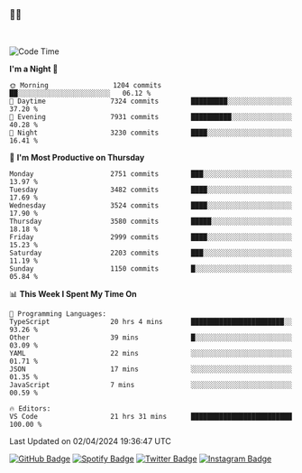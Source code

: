 ### 🤙🍺

<!-- <a href="https://github-readme-stats.vercel.app/api?username=hzak2xx&count_private=true&show_icons=true&theme=dracula">
  <img align="center" src="https://github-readme-stats.vercel.app/api?username=hzak2xx&count_private=true&show_icons=true&theme=dracula" />
</a>
</br> -->
</br>

<!--START_SECTION:waka-->
![Code Time](http://img.shields.io/badge/Code%20Time-3%2C191%20hrs%2051%20mins-blue)

**I'm a Night 🦉** 

```text
🌞 Morning                1204 commits        ██░░░░░░░░░░░░░░░░░░░░░░░   06.12 % 
🌆 Daytime                7324 commits        █████████░░░░░░░░░░░░░░░░   37.20 % 
🌃 Evening                7931 commits        ██████████░░░░░░░░░░░░░░░   40.28 % 
🌙 Night                  3230 commits        ████░░░░░░░░░░░░░░░░░░░░░   16.41 % 
```
📅 **I'm Most Productive on Thursday** 

```text
Monday                   2751 commits        ███░░░░░░░░░░░░░░░░░░░░░░   13.97 % 
Tuesday                  3482 commits        ████░░░░░░░░░░░░░░░░░░░░░   17.69 % 
Wednesday                3524 commits        ████░░░░░░░░░░░░░░░░░░░░░   17.90 % 
Thursday                 3580 commits        █████░░░░░░░░░░░░░░░░░░░░   18.18 % 
Friday                   2999 commits        ████░░░░░░░░░░░░░░░░░░░░░   15.23 % 
Saturday                 2203 commits        ███░░░░░░░░░░░░░░░░░░░░░░   11.19 % 
Sunday                   1150 commits        █░░░░░░░░░░░░░░░░░░░░░░░░   05.84 % 
```


📊 **This Week I Spent My Time On** 

```text
💬 Programming Languages: 
TypeScript               20 hrs 4 mins       ███████████████████████░░   93.26 % 
Other                    39 mins             █░░░░░░░░░░░░░░░░░░░░░░░░   03.09 % 
YAML                     22 mins             ░░░░░░░░░░░░░░░░░░░░░░░░░   01.71 % 
JSON                     17 mins             ░░░░░░░░░░░░░░░░░░░░░░░░░   01.35 % 
JavaScript               7 mins              ░░░░░░░░░░░░░░░░░░░░░░░░░   00.59 % 

🔥 Editors: 
VS Code                  21 hrs 31 mins      █████████████████████████   100.00 % 
```


 Last Updated on 02/04/2024 19:36:47 UTC
<!--END_SECTION:waka-->

[![GitHub Badge](https://img.shields.io/badge/GitHub-100000?style=for-the-badge&logo=github&logoColor=white)](https://github.com/hzak2xx)
[![Spotify Badge](https://img.shields.io/badge/Spotify-1ED760?&style=for-the-badge&logo=spotify&logoColor=white)](https://open.spotify.com/user/uf90s6sbbh75a1mt44clkhkvf)
[![Twitter Badge](https://img.shields.io/badge/Twitter-1DA1F2?style=for-the-badge&logo=twitter&logoColor=white)](https://twitter.com/hzak2xx)
[![Instagram Badge](https://img.shields.io/badge/Instagram-E4405F?style=for-the-badge&logo=instagram&logoColor=white)](https://www.instagram.com/hzak2xx/)
